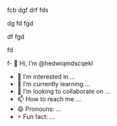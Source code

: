 fcb
dgf
drf
fds

dg
fd
fgd

df
fgd

fd

f- 👋 Hi, I’m @hedwiqmdscqekl
- 👀 I’m interested in ...
- 🌱 I’m currently learning ...
- 💞️ I’m looking to collaborate on ...
- 📫 How to reach me ...
- 😄 Pronouns: ...
- ⚡ Fun fact: ...

<!---
hedwiqmdscqekl/hedwiqmdscqekl is a ✨ special ✨ repository because its `README.md` (this file) appears on your GitHub profile.
You can click the Preview link to take a look at your changes.
--->
